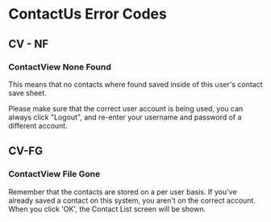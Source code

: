 # ContactUs Error Codes

## CV - NF

### ContactView None Found

This means that no contacts where found saved inside of this user's contact save sheet.

Please make sure that the correct user account is being used, you can always click "Logout", and re-enter your username and password of a different account.



## CV-FG

### ContactView File Gone

Remember that the contacts are stored on a per user basis. If you've already saved a contact on this system, you aren't on the correct account. When you click 'OK', the Contact List screen will be shown.


